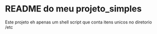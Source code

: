 # README do meu projeto_simples

Este projeto eh apenas um shell script que conta itens unicos no diretorio /etc
